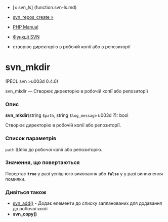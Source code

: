 - [« svn_ls] (function.svn-ls.md)
- [svn_repos_create »](function.svn-repos-create.md)

- [PHP Manual](index.md)
- [Функції SVN](ref.svn.md)
- створює директорію в робочій копії або в репозиторії

# svn_mkdir

(PECL svn \>u003d 0.4.0)

svn_mkdir — Створює директорію в робочій копії або репозиторії

### Опис

**svn_mkdir**(string `$path`, string `$log_message` u003d ?): bool

Створює директорію в робочій копії або репозиторії.

### Список параметрів

`path`
Шлях до робочої копії або репозиторію.

### Значення, що повертаються

Повертає **`true`** у разі успішного виконання або **`false`** у
у разі виникнення помилки.

### Дивіться також

- [svn_add()](function.svn-add.md) - Додає елементи до списку
запланованих для додавання до робочої копії
- **svn_copy()**
